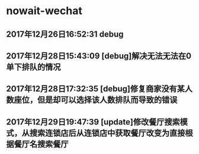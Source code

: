 # nowait-wechat
## 2017年12月26日16:52:31 debug
## 2017年12月28日15:43:09 [debug]解决无法无法在0单下排队的情况
## 2017年12月28日17:32:35 [debug]修复商家没有某人数座位，但是却可以选择该人数排队而导致的错误
## 2017年12月29日19:47:39 [update]修改餐厅搜索模式，从搜索连锁店后从连锁店中获取餐厅改变为直接根据餐厅名搜索餐厅
